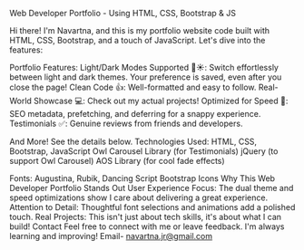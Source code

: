 Web Developer Portfolio - Using HTML, CSS, Bootstrap & JS

Hi there! I'm Navartna, and this is my portfolio website code built with HTML, CSS, Bootstrap, and a touch of JavaScript. Let's dive into the features:

Portfolio Features:
Light/Dark Modes Supported 🌙☀️: Switch effortlessly between light and dark themes. Your preference is saved, even after you close the page!
Clean Code 👍: Well-formatted and easy to follow.
Real-World Showcase 💻: Check out my actual projects!
Optimized for Speed 🚀: SEO metadata, prefetching, and deferring for a snappy experience.
Testimonials ✅: Genuine reviews from friends and developers.

And More! See the details below.
Technologies Used:
HTML, CSS, Bootstrap, JavaScript
Owl Carousel Library (for Testimonials)
jQuery (to support Owl Carousel)
AOS Library (for cool fade effects)

Fonts: Augustina, Rubik, Dancing Script
Bootstrap Icons
Why This Web Developer Portfolio Stands Out
User Experience Focus: The dual theme and speed optimizations show I care about delivering a great experience.
Attention to Detail: Thoughtful font selections and animations add a polished touch.
Real Projects: This isn't just about tech skills, it's about what I can build!
Contact
Feel free to connect with me or leave feedback. I'm always learning and improving! Email- navartna.jr@gmail.com
